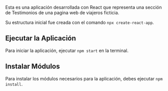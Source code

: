 Esta es una aplicación desarrollada con React que representa una sección de Testimonios de una pagina web de viajeros ficticia.

Su estructura inicial fue creada con el comando `npx create-react-app`.

## Ejecutar la Aplicación
Para iniciar la aplicación, ejecutar `npm start` en la terminal.

## Instalar Módulos
Para instalar los módulos necesarios para la aplicación, debes ejecutar `npm install`.





